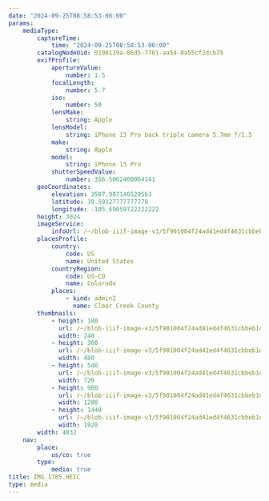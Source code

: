 ```yaml
---
date: "2024-09-25T08:58:53-06:00"
params:
    mediaType:
        captureTime:
            time: "2024-09-25T08:58:53-06:00"
        catalogNodeUid: 0198119a-06d5-7761-aa54-8a55cf2dcb75
        exifProfile:
            apertureValue:
                number: 1.5
            focalLength:
                number: 5.7
            iso:
                number: 50
            lensMake:
                string: Apple
            lensModel:
                string: iPhone 13 Pro back triple camera 5.7mm f/1.5
            make:
                string: Apple
            model:
                string: iPhone 13 Pro
            shutterSpeedValue:
                number: 356.5062400064341
        geoCoordinates:
            elevation: 3587.987146529563
            latitude: 39.59127777777778
            longitude: -105.69059722222222
        height: 3024
        imageService:
            infoUrl: /~/blob-iiif-image-v3/5f901004f24ad41ed4f4631cbbeb1d6543f4e515614cf8149eaa1e5d9473f2b0/info.json
        placesProfile:
            country:
                code: US
                name: United States
            countryRegion:
                code: US-CO
                name: Colorado
            places:
                - kind: admin2
                  name: Clear Creek County
        thumbnails:
            - height: 180
              url: /~/blob-iiif-image-v3/5f901004f24ad41ed4f4631cbbeb1d6543f4e515614cf8149eaa1e5d9473f2b0/full/240%2C180/0/default.jpg
              width: 240
            - height: 360
              url: /~/blob-iiif-image-v3/5f901004f24ad41ed4f4631cbbeb1d6543f4e515614cf8149eaa1e5d9473f2b0/full/480%2C360/0/default.jpg
              width: 480
            - height: 540
              url: /~/blob-iiif-image-v3/5f901004f24ad41ed4f4631cbbeb1d6543f4e515614cf8149eaa1e5d9473f2b0/full/720%2C540/0/default.jpg
              width: 720
            - height: 960
              url: /~/blob-iiif-image-v3/5f901004f24ad41ed4f4631cbbeb1d6543f4e515614cf8149eaa1e5d9473f2b0/full/1280%2C960/0/default.jpg
              width: 1280
            - height: 1440
              url: /~/blob-iiif-image-v3/5f901004f24ad41ed4f4631cbbeb1d6543f4e515614cf8149eaa1e5d9473f2b0/full/1920%2C1440/0/default.jpg
              width: 1920
        width: 4032
    nav:
        place:
            us/co: true
        type:
            media: true
title: IMG_1785.HEIC
type: media
---
```

